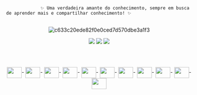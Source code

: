 ##
                 ✨ Uma verdadeira amante do conhecimento, sempre em busca de aprender mais e compartilhar conhecimento! ✨
##
<div h4 align="center" height="50" width="30" 
 
![c633c20ede82f0e0ced7d570dbe3a1f3](https://user-images.githubusercontent.com/103340200/167512040-ab1e0c0b-3d35-4f2d-914b-d5ef08dfe2a9.gif) 


</div>


<div h4 align="center" 
 
 <a href="https://www.instagram.com/paolla_santosmr/" target="_blank"><img src="https://img.shields.io/badge/-Instagram-%23E4405F?style=for-the-badge&logo=instagram&logoColor=white" target="_blank"></a>
  <a href = "https://mail.google.com/mail/u/0/#inbox"><img src="https://img.shields.io/badge/Gmail-D14836?style=for-the-badge&logo=gmail&logoColor=white" target="_blank"></a>
  <a href="https://www.linkedin.com/in/paola-dos-santos-moreira-06226a235/" target="_blank"><img src="https://img.shields.io/badge/-LinkedIn-%230077B5?style=for-the-badge&logo=linkedin&logoColor=white" target="_blank"></a> 
 
</did>

##
  
  
<div style="display: inline_block"><br>
  
  <img align="center" height="30" width="40" src="https://cdn.jsdelivr.net/gh/devicons/devicon/icons/python/python-original.svg" />-
  <img align="center" height="30" width="40" src="https://cdn.jsdelivr.net/gh/devicons/devicon/icons/javascript/javascript-original.svg" />-
  <img align="center" height="30" width="40" src="https://cdn.jsdelivr.net/gh/devicons/devicon/icons/csharp/csharp-original.svg" />-
  <img align="center" height="30" width="40" src="https://cdn.jsdelivr.net/gh/devicons/devicon/icons/html5/html5-original.svg" />-
  <img align="center" height="30" width="40" src="https://cdn.jsdelivr.net/gh/devicons/devicon/icons/css3/css3-original.svg" />-
  <img align="center" height="30" width="40" src="https://cdn.jsdelivr.net/gh/devicons/devicon/icons/django/django-plain.svg" />-
  <img align="center" height="30" width="40" src="https://cdn.jsdelivr.net/gh/devicons/devicon/icons/postgresql/postgresql-original.svg" />-
  <img align="center" height="30" width="40" src="https://cdn.jsdelivr.net/gh/devicons/devicon/icons/vuejs/vuejs-original.svg" />-
  <img align="center" height="30" width="40" src="https://cdn.jsdelivr.net/gh/devicons/devicon/icons/gitlab/gitlab-original.svg" />-
  <img align="center" height="30" width="40" src="https://cdn.jsdelivr.net/gh/devicons/devicon/icons/filezilla/filezilla-plain.svg" />-
  <img align="center" height="30" width="40" src="https://cdn.jsdelivr.net/gh/devicons/devicon/icons/react/react-original.svg" />
          
  
</div>
  

  
